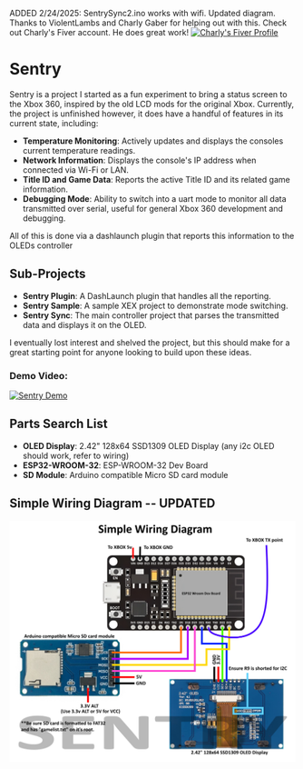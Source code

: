 ADDED 2/24/2025: SentrySync2.ino works with wifi. Updated diagram.
Thanks to ViolentLambs and Charly Gaber for helping out with this. Check out Charly's Fiver account. He does great work! 
<a href="https://www.fiverr.com/s/1qQEpKK">
  <img src="https://mms.businesswire.com/media/20190711005205/en/732296/5/FIV_Logo_Green-Circle.jpg?download=1&_gl=1*xlfouw*_gcl_au*NDY3MTMzMDY4LjE3NDA0MDgxNzM.*_ga*MjA3NTI1NzA3OS4xNzQwNDA4MTcz*_ga_ZQWF70T3FK*MTc0MDQwODE3Mi4xLjAuMTc0MDQwODE3My41OS4wLjA." alt="Charly's Fiver Profile" width="200">
</a>



# Sentry
Sentry is a project I started as a fun experiment to bring a status screen to the Xbox 360, inspired by the old LCD mods for the original Xbox. Currently, the project is unfinished however, it does have a handful of features in its current state, including:  

- **Temperature Monitoring**: Actively updates and displays the consoles current temperature readings.
- **Network Information**: Displays the console's IP address when connected via Wi-Fi or LAN. 
- **Title ID and Game Data**: Reports the active Title ID and its related game information.   
- **Debugging Mode**: Ability to switch into a uart mode to monitor all data transmitted over serial, useful for general Xbox 360 development and debugging.

All of this is done via a dashlaunch plugin that reports this information to the OLEDs controller

## Sub-Projects  

- **Sentry Plugin**: A DashLaunch plugin that handles all the reporting.  
- **Sentry Sample**: A sample XEX project to demonstrate mode switching.  
- **Sentry Sync**: The main controller project that parses the transmitted data and displays it on the OLED. 
  
I eventually lost interest and shelved the project, but this should make for a great starting point for anyone looking to build upon these ideas.  

### Demo Video:  

<a href="https://www.youtube.com/watch?v=jQ3l50-DQSE">
  <img src="https://img.youtube.com/vi/jQ3l50-DQSE/maxresdefault.jpg" alt="Sentry Demo" width="550">
</a>

## Parts Search List

- **OLED Display**: 2.42" 128x64 SSD1309 OLED Display  (any i2c OLED should work, refer to wiring)
- **ESP32-­WROOM-­32**: ESP-WROOM-32 Dev Board
- **SD Module**: Arduino compatible Micro SD card module

## Simple Wiring Diagram -- UPDATED

<img src="diagram.jpg" alt="Simple Wiring Diagram" width="600">
